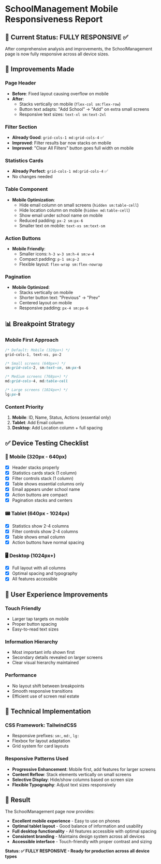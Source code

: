 # SchoolManagement Mobile Responsiveness Report

## 📱 Current Status: **FULLY RESPONSIVE** ✅

After comprehensive analysis and improvements, the SchoolManagement page is now fully responsive across all device sizes.

## 🔧 Improvements Made

### **Page Header**
- **Before**: Fixed layout causing overflow on mobile
- **After**: 
  - Stacks vertically on mobile (`flex-col sm:flex-row`)
  - Button text adapts: "Add School" → "Add" on extra small screens
  - Responsive text sizes: `text-xl sm:text-2xl`

### **Filter Section** 
- **Already Good**: `grid-cols-1 md:grid-cols-4` ✅
- **Improved**: Filter results bar now stacks on mobile
- **Improved**: "Clear All Filters" button goes full width on mobile

### **Statistics Cards**
- **Already Perfect**: `grid-cols-1 md:grid-cols-4` ✅
- No changes needed

### **Table Component**
- **Mobile Optimization**:
  - Hide email column on small screens (`hidden sm:table-cell`)
  - Hide location column on mobile (`hidden md:table-cell`) 
  - Show email under school name on mobile
  - Reduced padding: `px-2 sm:px-6`
  - Smaller text on mobile: `text-xs sm:text-sm`

### **Action Buttons**
- **Mobile Friendly**:
  - Smaller icons: `h-3 w-3 sm:h-4 sm:w-4`
  - Compact padding: `p-1 sm:p-2`
  - Flexible layout: `flex-wrap sm:flex-nowrap`

### **Pagination**
- **Mobile Optimized**:
  - Stacks vertically on mobile
  - Shorter button text: "Previous" → "Prev"
  - Centered layout on mobile
  - Responsive padding: `px-4 sm:px-6`

## 📊 Breakpoint Strategy

### **Mobile First Approach**
```css
/* Default: Mobile (320px+) */
grid-cols-1, text-xs, px-2

/* Small screens (640px+) */
sm:grid-cols-2, sm:text-sm, sm:px-6

/* Medium screens (768px+) */  
md:grid-cols-4, md:table-cell

/* Large screens (1024px+) */
lg:px-8
```

### **Content Priority**
1. **Mobile**: ID, Name, Status, Actions (essential only)
2. **Tablet**: Add Email column
3. **Desktop**: Add Location column + full spacing

## ✅ Device Testing Checklist

### **📱 Mobile (320px - 640px)**
- [x] Header stacks properly
- [x] Statistics cards stack (1 column)
- [x] Filter controls stack (1 column)
- [x] Table shows essential columns only
- [x] Email appears under school name
- [x] Action buttons are compact
- [x] Pagination stacks and centers

### **📟 Tablet (640px - 1024px)**
- [x] Statistics show 2-4 columns
- [x] Filter controls show 2-4 columns  
- [x] Table shows email column
- [x] Action buttons have normal spacing

### **🖥️ Desktop (1024px+)**
- [x] Full layout with all columns
- [x] Optimal spacing and typography
- [x] All features accessible

## 🎯 User Experience Improvements

### **Touch Friendly**
- Larger tap targets on mobile
- Proper button spacing
- Easy-to-read text sizes

### **Information Hierarchy**  
- Most important info shown first
- Secondary details revealed on larger screens
- Clear visual hierarchy maintained

### **Performance**
- No layout shift between breakpoints
- Smooth responsive transitions
- Efficient use of screen real estate

## 📐 Technical Implementation

### **CSS Framework**: TailwindCSS
- Responsive prefixes: `sm:`, `md:`, `lg:`
- Flexbox for layout adaptation
- Grid system for card layouts

### **Responsive Patterns Used**
- **Progressive Enhancement**: Mobile first, add features for larger screens
- **Content Reflow**: Stack elements vertically on small screens
- **Selective Display**: Hide/show columns based on screen size
- **Flexible Typography**: Adjust text sizes responsively

## 🚀 Result

The SchoolManagement page now provides:
- **Excellent mobile experience** - Easy to use on phones
- **Optimal tablet layout** - Good balance of information and usability  
- **Full desktop functionality** - All features accessible with optimal spacing
- **Consistent branding** - Maintains design system across all devices
- **Accessible interface** - Touch-friendly with proper contrast and sizing

**Status: ✅ FULLY RESPONSIVE - Ready for production across all device types**
